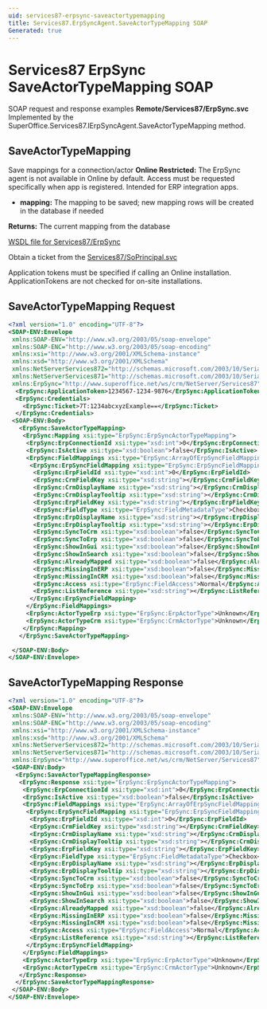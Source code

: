 ```yaml
---
uid: services87-erpsync-saveactortypemapping
title: Services87.ErpSyncAgent.SaveActorTypeMapping SOAP
Generated: true
---
```


# Services87 ErpSync SaveActorTypeMapping SOAP

SOAP request and response examples **Remote/Services87/ErpSync.svc**
Implemented by the <see cref="M:SuperOffice.Services87.IErpSyncAgent.SaveActorTypeMapping">SuperOffice.Services87.IErpSyncAgent.SaveActorTypeMapping</see> method.

## SaveActorTypeMapping

Save mappings for a connection/actor
<para /><b>Online Restricted:</b> The ErpSync agent is not available in Online by default. Access must be requested specifically when app is registered. Intended for ERP integration apps.

* **mapping:** The mapping to be saved; new mapping rows will be created in the database if needed

**Returns:** The current mapping from the database


[WSDL file for Services87/ErpSync](../Services87-ErpSync.md)

Obtain a ticket from the [Services87/SoPrincipal.svc](../SoPrincipal/SoPrincipal.md)

Application tokens must be specified if calling an Online installation. ApplicationTokens are not checked for on-site installations.

## SaveActorTypeMapping Request

```xml
<?xml version="1.0" encoding="UTF-8"?>
<SOAP-ENV:Envelope
 xmlns:SOAP-ENV="http://www.w3.org/2003/05/soap-envelope"
 xmlns:SOAP-ENC="http://www.w3.org/2003/05/soap-encoding"
 xmlns:xsi="http://www.w3.org/2001/XMLSchema-instance"
 xmlns:xsd="http://www.w3.org/2001/XMLSchema"
 xmlns:NetServerServices872="http://schemas.microsoft.com/2003/10/Serialization/Arrays"
 xmlns:NetServerServices871="http://schemas.microsoft.com/2003/10/Serialization/"
 xmlns:ErpSync="http://www.superoffice.net/ws/crm/NetServer/Services87">
  <ErpSync:ApplicationToken>1234567-1234-9876</ErpSync:ApplicationToken>
  <ErpSync:Credentials>
    <ErpSync:Ticket>7T:1234abcxyzExample==</ErpSync:Ticket>
  </ErpSync:Credentials>
 <SOAP-ENV:Body>
   <ErpSync:SaveActorTypeMapping>
    <ErpSync:Mapping xsi:type="ErpSync:ErpSyncActorTypeMapping">
     <ErpSync:ErpConnectionId xsi:type="xsd:int">0</ErpSync:ErpConnectionId>
     <ErpSync:IsActive xsi:type="xsd:boolean">false</ErpSync:IsActive>
     <ErpSync:FieldMappings xsi:type="ErpSync:ArrayOfErpSyncFieldMapping">
      <ErpSync:ErpSyncFieldMapping xsi:type="ErpSync:ErpSyncFieldMapping">
       <ErpSync:ErpFieldId xsi:type="xsd:int">0</ErpSync:ErpFieldId>
       <ErpSync:CrmFieldKey xsi:type="xsd:string"></ErpSync:CrmFieldKey>
       <ErpSync:CrmDisplayName xsi:type="xsd:string"></ErpSync:CrmDisplayName>
       <ErpSync:CrmDisplayTooltip xsi:type="xsd:string"></ErpSync:CrmDisplayTooltip>
       <ErpSync:ErpFieldKey xsi:type="xsd:string"></ErpSync:ErpFieldKey>
       <ErpSync:FieldType xsi:type="ErpSync:FieldMetadataType">Checkbox</ErpSync:FieldType>
       <ErpSync:ErpDisplayName xsi:type="xsd:string"></ErpSync:ErpDisplayName>
       <ErpSync:ErpDisplayTooltip xsi:type="xsd:string"></ErpSync:ErpDisplayTooltip>
       <ErpSync:SyncToCrm xsi:type="xsd:boolean">false</ErpSync:SyncToCrm>
       <ErpSync:SyncToErp xsi:type="xsd:boolean">false</ErpSync:SyncToErp>
       <ErpSync:ShowInGui xsi:type="xsd:boolean">false</ErpSync:ShowInGui>
       <ErpSync:ShowInSearch xsi:type="xsd:boolean">false</ErpSync:ShowInSearch>
       <ErpSync:AlreadyMapped xsi:type="xsd:boolean">false</ErpSync:AlreadyMapped>
       <ErpSync:MissingInERP xsi:type="xsd:boolean">false</ErpSync:MissingInERP>
       <ErpSync:MissingInCRM xsi:type="xsd:boolean">false</ErpSync:MissingInCRM>
       <ErpSync:Access xsi:type="ErpSync:FieldAccess">Normal</ErpSync:Access>
       <ErpSync:ListReference xsi:type="xsd:string"></ErpSync:ListReference>
      </ErpSync:ErpSyncFieldMapping>
     </ErpSync:FieldMappings>
     <ErpSync:ActorTypeErp xsi:type="ErpSync:ErpActorType">Unknown</ErpSync:ActorTypeErp>
     <ErpSync:ActorTypeCrm xsi:type="ErpSync:CrmActorType">Unknown</ErpSync:ActorTypeCrm>
    </ErpSync:Mapping>
   </ErpSync:SaveActorTypeMapping>

 </SOAP-ENV:Body>
</SOAP-ENV:Envelope>

```


## SaveActorTypeMapping Response

```xml
<?xml version="1.0" encoding="UTF-8"?>
<SOAP-ENV:Envelope
 xmlns:SOAP-ENV="http://www.w3.org/2003/05/soap-envelope"
 xmlns:SOAP-ENC="http://www.w3.org/2003/05/soap-encoding"
 xmlns:xsi="http://www.w3.org/2001/XMLSchema-instance"
 xmlns:xsd="http://www.w3.org/2001/XMLSchema"
 xmlns:NetServerServices872="http://schemas.microsoft.com/2003/10/Serialization/Arrays"
 xmlns:NetServerServices871="http://schemas.microsoft.com/2003/10/Serialization/"
 xmlns:ErpSync="http://www.superoffice.net/ws/crm/NetServer/Services87">
 <SOAP-ENV:Body>
  <ErpSync:SaveActorTypeMappingResponse>
   <ErpSync:Response xsi:type="ErpSync:ErpSyncActorTypeMapping">
    <ErpSync:ErpConnectionId xsi:type="xsd:int">0</ErpSync:ErpConnectionId>
    <ErpSync:IsActive xsi:type="xsd:boolean">false</ErpSync:IsActive>
    <ErpSync:FieldMappings xsi:type="ErpSync:ArrayOfErpSyncFieldMapping">
     <ErpSync:ErpSyncFieldMapping xsi:type="ErpSync:ErpSyncFieldMapping">
      <ErpSync:ErpFieldId xsi:type="xsd:int">0</ErpSync:ErpFieldId>
      <ErpSync:CrmFieldKey xsi:type="xsd:string"></ErpSync:CrmFieldKey>
      <ErpSync:CrmDisplayName xsi:type="xsd:string"></ErpSync:CrmDisplayName>
      <ErpSync:CrmDisplayTooltip xsi:type="xsd:string"></ErpSync:CrmDisplayTooltip>
      <ErpSync:ErpFieldKey xsi:type="xsd:string"></ErpSync:ErpFieldKey>
      <ErpSync:FieldType xsi:type="ErpSync:FieldMetadataType">Checkbox</ErpSync:FieldType>
      <ErpSync:ErpDisplayName xsi:type="xsd:string"></ErpSync:ErpDisplayName>
      <ErpSync:ErpDisplayTooltip xsi:type="xsd:string"></ErpSync:ErpDisplayTooltip>
      <ErpSync:SyncToCrm xsi:type="xsd:boolean">false</ErpSync:SyncToCrm>
      <ErpSync:SyncToErp xsi:type="xsd:boolean">false</ErpSync:SyncToErp>
      <ErpSync:ShowInGui xsi:type="xsd:boolean">false</ErpSync:ShowInGui>
      <ErpSync:ShowInSearch xsi:type="xsd:boolean">false</ErpSync:ShowInSearch>
      <ErpSync:AlreadyMapped xsi:type="xsd:boolean">false</ErpSync:AlreadyMapped>
      <ErpSync:MissingInERP xsi:type="xsd:boolean">false</ErpSync:MissingInERP>
      <ErpSync:MissingInCRM xsi:type="xsd:boolean">false</ErpSync:MissingInCRM>
      <ErpSync:Access xsi:type="ErpSync:FieldAccess">Normal</ErpSync:Access>
      <ErpSync:ListReference xsi:type="xsd:string"></ErpSync:ListReference>
     </ErpSync:ErpSyncFieldMapping>
    </ErpSync:FieldMappings>
    <ErpSync:ActorTypeErp xsi:type="ErpSync:ErpActorType">Unknown</ErpSync:ActorTypeErp>
    <ErpSync:ActorTypeCrm xsi:type="ErpSync:CrmActorType">Unknown</ErpSync:ActorTypeCrm>
   </ErpSync:Response>
  </ErpSync:SaveActorTypeMappingResponse>
 </SOAP-ENV:Body>
</SOAP-ENV:Envelope>

```

